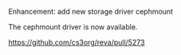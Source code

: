 Enhancement: add new storage driver cephmount

The cephmount driver is now available.

https://github.com/cs3org/reva/pull/5273
